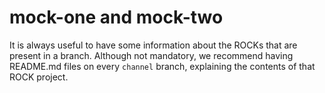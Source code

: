 # mock-one and mock-two

It is always useful to have some information about the ROCKs
that are present in a branch. Although not mandatory, we recommend 
having README.md files on every `channel` branch, explaining the 
contents of that ROCK project. 

